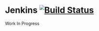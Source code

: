 # Jenkins [![Build Status](https://travis-ci.org/ChristopherDavenport/ansible-role-jenkins.svg?branch=master)](https://travis-ci.org/ChristopherDavenport/ansible-role-jenkins)

Work In Progress
